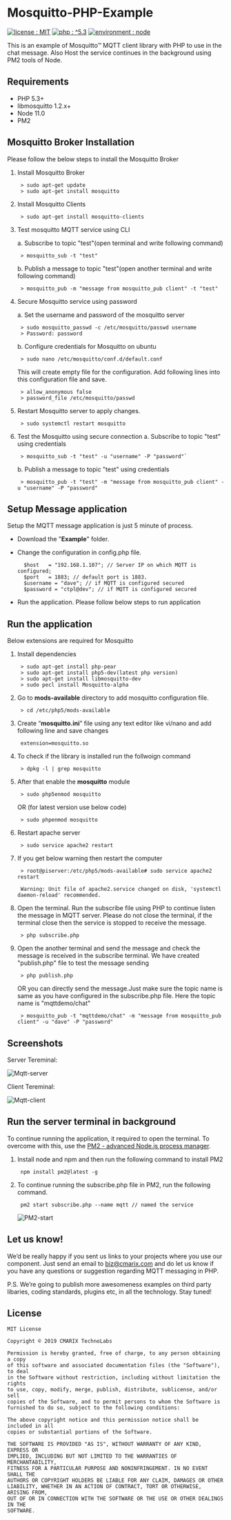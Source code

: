 # Mosquitto-PHP-Example #

<a target="_blank" href="LICENSE"><img src="https://img.shields.io/badge/licence-MIT-brightgreen.svg" alt="license : MIT"></a>
<a target="_blank" href="https://www.cmarix.com/php-opensource-development-services.html"><img src="https://img.shields.io/badge/php-%5E5.3-blue.svg" alt="php : ^5.3"></a>
<a target="_blank" href="https://www.cmarix.com/node-js-web-development-company.html"><img src="https://img.shields.io/badge/environment-node-blue.svg" alt="environment : node"></a>

This is an example of Mosquitto™ MQTT client library with PHP to use in the chat message. Also Host the service continues in the background using PM2 tools of Node.

## Requirements ##
- PHP 5.3+
- libmosquitto 1.2.x+
- Node 11.0
- PM2

## Mosquitto Broker Installation ##

Please follow the below steps to install the Mosquitto Broker

1. Install Mosquitto Broker

    	> sudo apt-get update
    	> sudo apt-get install mosquitto

2. Install Mosquitto Clients
    
    	> sudo apt-get install mosquitto-clients
    
3. Test mosquitto MQTT service using CLI
	
	a. Subscribe to topic "test"(open terminal and write following command)
    
    	> mosquitto_sub -t "test"
    
	b. Publish a message to topic "test"(open another terminal and write following command)
    
    	> mosquitto_pub -m "message from mosquitto_pub client" -t "test"
    
4. Secure Mosquitto service using password
	
	a. Set the username and password of the mosquitto server

    	> sudo mosquitto_passwd -c /etc/mosquitto/passwd username
    	> Password: password

	b. Configure credentials for Mosquitto on ubuntu
     
    	> sudo nano /etc/mosquitto/conf.d/default.conf

	This will create empty file for the configuration. Add following lines into this configuration file and save.
	
		> allow_anonymous false
		> password_file /etc/mosquitto/passwd

5. Restart Mosquitto server to apply changes.
    
    	> sudo systemctl restart mosquitto

6. Test the Mosquitto using secure connection
	a. Subscribe to topic "test" using credentials
    
    	> mosquitto_sub -t "test" -u "username" -P "password"`
	
	b. Publish a message to topic "test" using credentials
	    
    	> mosquitto_pub -t "test" -m "message from mosquitto_pub client" -u "username" -P "password"

## Setup Message application  ##

Setup the MQTT message application is just 5 minute of process.

- Download the "**Example**" folder. 
- Change the configuration in config.php file.

    	$host   = "192.168.1.107"; // Server IP on which MQTT is configured; 
    	$port 	= 1883; // default port is 1883. 
    	$username = "dave"; // if MQTT is configured secured 
    	$password = "ctpl@dev"; // if MQTT is configured secured

- Run the application. Please follow below steps to run application

##  Run the application  ##

Below extensions are required for Mosquitto

1. Install dependencies
    	
    	> sudo apt-get install php-pear
    	> sudo apt-get install php5-dev(latest php version)
    	> sudo apt-get install libmosquitto-dev
    	> sudo pecl install Mosquitto-alpha

2. Go to **mods-available** directory to add mosquitto configuration file.
    	
    	> cd /etc/php5/mods-available

3. Create “**mosquitto.ini**” file using any text editor like vi/nano and add following line and save changes
    	
    	extension=mosquitto.so

4. To check if the library is installed run the follwoign command
    	
    	> dpkg -l | grep mosquitto

5. After that enable the **mosquitto** module
    	
    	> sudo php5enmod mosquitto

	OR (for latest version use below code)
    	
    	> sudo phpenmod mosquitto

6. Restart apache server
    	
    	> sudo service apache2 restart

7. If you get below warning then restart the computer
    	
    	> root@piserver:/etc/php5/mods-available# sudo service apache2 restart

    	Warning: Unit file of apache2.service changed on disk, 'systemctl daemon-reload' recommended.
8. Open the terminal. Run the subscribe file using PHP to continue listen the message in MQTT server. Please do not close the terminal, if the terminal close then the service is stopped to receive the message.    
    
    	> php subscribe.php

9. Open the another terminal and send the message and check the message is received in the subscribe terminal. We have created "publish.php" file to test the message sending
    
    	> php publish.php
	
	OR you can directly send the message.Just make sure the topic name is same as you have configured in the subscribe.php file. Here the topic name is "mqttdemo/chat"
    	   
    	> mosquitto_pub -t "mqttdemo/chat" -m "message from mosquitto_pub client" -u "dave" -P "password"


## Screenshots ##
 
Server Tereminal:

![Mqtt-server](https://www.cmarix.com/git/php/Mosquitto-PHP-Example/Mqtt-server.png)

Client Tereminal:

![Mqtt-client](https://www.cmarix.com/git/php/Mosquitto-PHP-Example/Mqtt-client.png)


##  Run the server terminal in background ##

To continue running the application, it required to open the terminal. To overcome with this, use the [PM2 - advanced Node.js process manager](http://pm2.keymetrics.io/).

1. Install node and npm and then run the following command to install PM2
    	
    	npm install pm2@latest -g

2. To continue running the subscribe.php file in PM2, run the following command. 
    	
    	pm2 start subscribe.php --name mqtt // named the service 

	![PM2-start](https://www.cmarix.com/git/php/Mosquitto-PHP-Example/PM2-start.png)

## Let us know! ##
We’d be really happy if you sent us links to your projects where you use our component. Just send an email to [biz@cmarix.com](mailto:biz@cmarix.com "biz@cmarix.com") and do let us know if you have any questions or suggestion regarding MQTT messaging in PHP.

P.S. We’re going to publish more awesomeness examples on third party libaries, coding standards, plugins etc, in all the technology. Stay tuned!

## License ##

	MIT License
	
	Copyright © 2019 CMARIX TechnoLabs
	
	Permission is hereby granted, free of charge, to any person obtaining a copy
	of this software and associated documentation files (the "Software"), to deal
	in the Software without restriction, including without limitation the rights
	to use, copy, modify, merge, publish, distribute, sublicense, and/or sell
	copies of the Software, and to permit persons to whom the Software is
	furnished to do so, subject to the following conditions:
	
	The above copyright notice and this permission notice shall be included in all
	copies or substantial portions of the Software.
	
	THE SOFTWARE IS PROVIDED "AS IS", WITHOUT WARRANTY OF ANY KIND, EXPRESS OR
	IMPLIED, INCLUDING BUT NOT LIMITED TO THE WARRANTIES OF MERCHANTABILITY,
	FITNESS FOR A PARTICULAR PURPOSE AND NONINFRINGEMENT. IN NO EVENT SHALL THE
	AUTHORS OR COPYRIGHT HOLDERS BE LIABLE FOR ANY CLAIM, DAMAGES OR OTHER
	LIABILITY, WHETHER IN AN ACTION OF CONTRACT, TORT OR OTHERWISE, ARISING FROM,
	OUT OF OR IN CONNECTION WITH THE SOFTWARE OR THE USE OR OTHER DEALINGS IN THE
	SOFTWARE.
